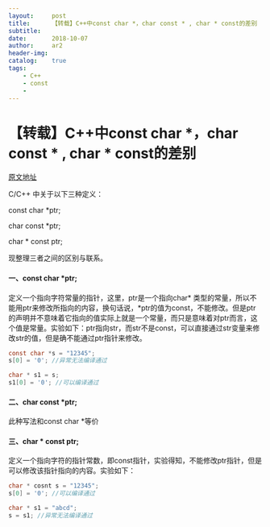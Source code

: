 ```yaml
---
layout:     post
title:      【转载】C++中const char *，char const * , char * const的差别
subtitle:   
date:       2018-10-07
author:     ar2
header-img: 
catalog: 	true
tags:
    - C++
    - const
    - 
---
```

# 【转载】C++中const char *，char const * , char * const的差别
[原文地址](https://blog.csdn.net/silentob/article/details/76994618)

C/C++ 中关于以下三种定义：

const char *ptr;

char const *ptr;

char * const ptr;

现整理三者之间的区别与联系。

#### 一、const char *ptr;

定义一个指向字符常量的指针，这里，ptr是一个指向char* 类型的常量，所以不能用ptr来修改所指向的内容，换句话说，*ptr的值为const，不能修改。但是ptr的声明并不意味着它指向的值实际上就是一个常量，而只是意味着对ptr而言，这个值是常量。实验如下：ptr指向str，而str不是const，可以直接通过str变量来修改str的值，但是确不能通过ptr指针来修改。

```c
const char *s = "12345";
s[0] = '0'; //异常无法编译通过

char * s1 = s;
s1[0] = '0'; //可以编译通过

```
#### 二、char const *ptr;

此种写法和const char *等价

#### 三、char * const ptr;

定义一个指向字符的指针常数，即const指针，实验得知，不能修改ptr指针，但是可以修改该指针指向的内容。实验如下：

```c
char * cosnt s = "12345";
s[0] = '0'; //可以编译通过

char * s1 = "abcd";
s = s1; //异常无法编译通过

```